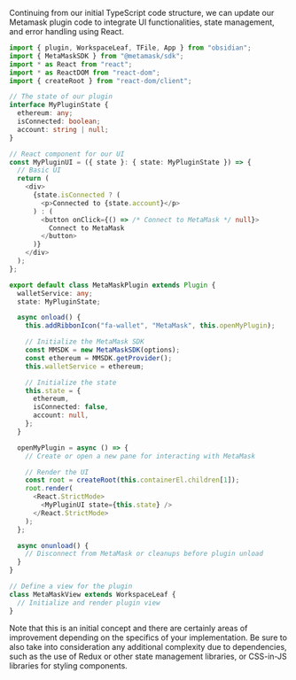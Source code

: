 Continuing from our initial TypeScript code structure, we can update our Metamask plugin code to integrate UI functionalities, state management, and error handling using React.

```typescript
import { plugin, WorkspaceLeaf, TFile, App } from "obsidian";
import { MetaMaskSDK } from "@metamask/sdk";
import * as React from "react";
import * as ReactDOM from "react-dom";
import { createRoot } from "react-dom/client";

// The state of our plugin
interface MyPluginState {
  ethereum: any;
  isConnected: boolean;
  account: string | null;
}

// React component for our UI
const MyPluginUI = ({ state }: { state: MyPluginState }) => {
  // Basic UI
  return (
    <div>
      {state.isConnected ? (
        <p>Connected to {state.account}</p>
      ) : (
        <button onClick={() => /* Connect to MetaMask */ null}>
          Connect to MetaMask
        </button>
      )}
    </div>
  );
};

export default class MetaMaskPlugin extends Plugin {
  walletService: any;
  state: MyPluginState;

  async onload() {
    this.addRibbonIcon("fa-wallet", "MetaMask", this.openMyPlugin);

    // Initialize the MetaMask SDK
    const MMSDK = new MetaMaskSDK(options);
    const ethereum = MMSDK.getProvider(); 
    this.walletService = ethereum;

    // Initialize the state
    this.state = {
      ethereum,
      isConnected: false,
      account: null,
    };
  }

  openMyPlugin = async () => {
    // Create or open a new pane for interacting with MetaMask

    // Render the UI
    const root = createRoot(this.containerEl.children[1]);
    root.render(
      <React.StrictMode>
        <MyPluginUI state={this.state} />
      </React.StrictMode>
    );
  };

  async onunload() {
    // Disconnect from MetaMask or cleanups before plugin unload
  }
}

// Define a view for the plugin
class MetaMaskView extends WorkspaceLeaf {
  // Initialize and render plugin view
}
```

Note that this is an initial concept and there are certainly areas of improvement depending on the specifics of your implementation. Be sure to also take into consideration any additional complexity due to dependencies, such as the use of Redux or other state management libraries, or CSS-in-JS libraries for styling components.